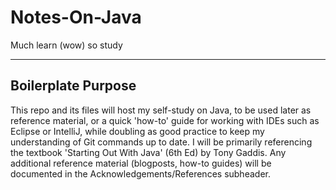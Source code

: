 # Notes-On-Java
Much learn (wow) so study

---
## Boilerplate Purpose  
This repo and its files will host my self-study on Java, to be used later as reference material, or 
a quick 'how-to' guide for working with IDEs such as Eclipse or IntelliJ, while doubling as good practice to keep my understanding of Git commands up to date. I will be primarily referencing the textbook 'Starting Out With Java' (6th Ed) by Tony Gaddis. Any additional reference material (blogposts, how-to guides) will be documented in the Acknowledgements/References subheader. 